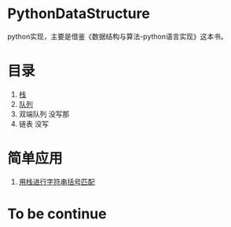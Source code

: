 # PythonDataStructure
python实现，主要是借鉴《数据结构与算法-python语言实现》这本书。
# 目录
1. [栈](https://github.com/unlili/PythonDataStructure/blob/master/stack.py) 
2. [队列](https://github.com/unlili/PythonDataStructure/blob/master/ArrayQueue.py)
3. 双端队列  没写那
4. 链表  没写

# 简单应用
1. [用栈进行字符串括号匹配](https://github.com/unlili/PythonDataStructure/blob/master/stack_test.py)

# To be continue


